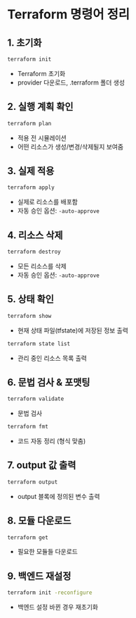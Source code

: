 # Terraform 명령어 정리

## 1. 초기화
```bash
terraform init
```
- Terraform 초기화
- provider 다운로드, .terraform 폴더 생성

## 2. 실행 계획 확인
```bash
terraform plan
```
- 적용 전 시뮬레이션
- 어떤 리소스가 생성/변경/삭제될지 보여줌

## 3. 실제 적용
```bash
terraform apply
```
- 실제로 리소스를 배포함
- 자동 승인 옵션: `-auto-approve`

## 4. 리소스 삭제
```bash
terraform destroy
```
- 모든 리소스를 삭제
- 자동 승인 옵션: `-auto-approve`

## 5. 상태 확인
```bash
terraform show
```
- 현재 상태 파일(tfstate)에 저장된 정보 출력

```bash
terraform state list
```
- 관리 중인 리소스 목록 출력

## 6. 문법 검사 & 포맷팅
```bash
terraform validate
```
- 문법 검사

```bash
terraform fmt
```
- 코드 자동 정리 (형식 맞춤)

## 7. output 값 출력
```bash
terraform output
```
- output 블록에 정의된 변수 출력

## 8. 모듈 다운로드
```bash
terraform get
```
- 필요한 모듈들 다운로드

## 9. 백엔드 재설정
```bash
terraform init -reconfigure
```
- 백엔드 설정 바뀐 경우 재초기화

